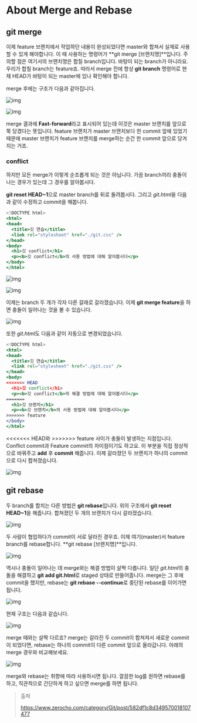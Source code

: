 # About Merge and Rebase

## git merge

이제 feature 브랜치에서 작업하던 내용이 완성되었다면 master와 합쳐서 실제로 사용할 수 있게 해야합니다. 이 때 사용하는 명령어가 **git merge [브랜치명]**입니다. 주의할 점은 여기서의 브랜치명은 합칠 branch입니다. 바탕이 되는 branch가 아니라요. 우리가 합칠 branch는 feature죠. 따라서 merge 전에 항상 **git branch** 명령어로 현재 HEAD가 바탕이 되는 master에 있나 확인해야 합니다.

merge 후에는 구조가 다음과 같아집니다.

![img](https://cdn.filepicker.io/api/file/2cnMOSMYQAGqHsWfgl1P)

![img](https://cdn.filepicker.io/api/file/0nDhSy28QJaK5emSfL44)

merge 결과에 **Fast-forward**라고 표시되어 있는데 이것은 master 브랜치를 앞으로 쭉 당겼다는 뜻입니다. feature 브랜치가 master 브랜치보다 한 commit 앞에 있었기 때문에 master 브랜치가 feature 브랜치를 merge하는 순간 한 commit 앞으로 당겨지는 거죠.

### conflict

하지만 모든 merge가 이렇게 순조롭게 되는 것은 아닙니다. 가끔 branch끼리 충돌이 나는 경우가 있는데 그 경우를 알아봅시다.

**git reset HEAD~1**으로 master branch를 뒤로 돌려봅시다. 그리고 *git.html*을 다음과 같이 수정하고 commit을 해봅니다.

```jsx
<!DOCTYPE html>
<html>
<head>
  <title>깃 연습</title>
  <link rel="stylesheet" href="./git.css" />
</head>
<body>
  <h1>깃 conflict</h1>
  <p><b>깃 conflict</b>의 사용 방법에 대해 알아봅시다</p>
</body>
</html>
```

![img](https://cdn.filepicker.io/api/file/zW6oeCPR2OL1aBDSuZBA)

![img](https://cdn.filepicker.io/api/file/jJtqqm7HTAaH3poLXk9K)

이제는 branch 두 개가 각자 다른 갈래로 갈라졌습니다. 이제 **git merge feature**을 하면 충돌이 일어나는 것을 볼 수 있습니다.

![img](https://cdn.filepicker.io/api/file/Syf4OjmSBqrgq4W1FmhQ)

또한 *git.html*도 다음과 같이 자동으로 변경되었습니다.

```jsx
<!DOCTYPE html>
<html>
<head>
  <title>깃 연습</title>
  <link rel="stylesheet" href="./git.css" />
</head>
<body>
<<<<<<< HEAD
  <h1>깃 conflict</h1>
  <p><b>깃 conflict</b>의 해결 방법에 대해 알아봅시다</p>
=======
  <h1>깃 브랜치</h1>
  <p><b>깃 브랜치</b>의 사용 방법에 대해 알아봅시다</p>
>>>>>>> feature
</body>
</html>
```

<<<<<<< HEAD와 >>>>>>> feature 사이가 충돌이 발생하는 지점입니다. Conflict commit과 Feature commit의 차이점이기도 하고요. 이 부분을 직접 정상적으로 바꿔주고 **add** 후 **commit** 해줍니다. 이제 갈라졌던 두 브랜치가 하나의 commit으로 다시 합쳐졌습니다.

![img](https://cdn.filepicker.io/api/file/wxjeK1jjTXGKamMoMSop)

## git rebase

두 branch를 합치는 다른 방법은 **git rebase**입니다. 위의 구조에서 **git reset HEAD~1**을 해줍니다. 합쳐졌던 두 개의 브랜치가 다시 갈라졌습니다.

![img](https://cdn.filepicker.io/api/file/jJtqqm7HTAaH3poLXk9K)

두 사람이 협업하다가 commit이 서로 달라진 경우죠. 이제 여기(master)서 feature branch를 rebase합니다. **git rebase [브랜치명]**입니다.

![img](https://cdn.filepicker.io/api/file/KqzTJprSmaJpoQwFEDCL)

역시나 충돌이 일어나는 데 merge와는 해결 방법이 살짝 다릅니다. 일단 *git.html*의 충돌을 해결하고 **git add git.html**로 staged 상태로 만들어줍니다. merge는 그 후에 commit을 했지만, rebase는 **git rebase --continue**로 중단된 rebase를 이어가면 됩니다.

![img](https://cdn.filepicker.io/api/file/hFIlZVomTuir6JDxDN6x)

현재 구조는 다음과 같습니다.

![img](https://cdn.filepicker.io/api/file/wEyUQ6X7T3maYTMdchXC)

merge 때와는 살짝 다르죠? merge는 갈라진 두 commit이 합쳐져서 새로운 commit이 되었다면, rebase는 하나의 commit이 다른 commit 앞으로 올라갑니다. 아래의 merge 경우와 비교해보세요.

![img](https://cdn.filepicker.io/api/file/wxjeK1jjTXGKamMoMSop)

merge와 rebase는 취향에 따라 사용하시면 됩니다. 깔끔한 log를 원하면 rebase를 하고, 직관적으로 간단하게 하고 싶으면 merge를 하면 됩니다.

> 출처
>
> https://www.zerocho.com/category/Git/post/582df1c8d349570018107477